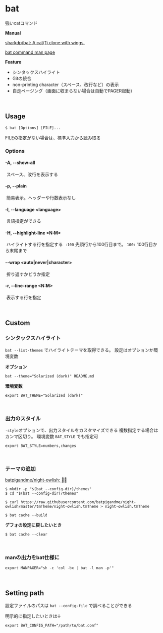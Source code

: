 # bat

 強いcatコマンド

**Manual**

[sharkdp/bat: A cat(1) clone with wings.](https://github.com/sharkdp/bat)

[bat command man page](https://www.mankier.com/1/bat)

**Feature**

- シンタックスハイライト
- Gitの統合
- non-printing character（スペース、改行など）の表示
- 自走ページング（画面に収まらない場合は自動でPAGER起動）

<br>

## Usage

```shell
$ bat [Options] [FILE]...
```

FILEの指定がない場合は、標準入力から読み取る



### Options

#### -A, --show-all

​	スペース、改行を表示する

#### -p, --plain

​	簡易表示。ヘッダーや行数表示なし

#### -l, --language \<language>

​	言語指定ができる	

#### -H, --highlight-line \<N:M>

​	ハイライトする行を指定する
​	`:100` 先頭行から100行目まで。 `100:` 100行目から末尾まで

#### --wrap \<auto|never|character>

​	折り返すかどうか指定

#### -r, --line-range \<N:M>

​	表示する行を指定

<br>

## Custom

### シンタックスハイライト

`bat --list-themes` でハイライトテーマを取得できる。 設定はオプションか環境変数

**オプション**

```shell
bat --theme="Solarized (dark)" README.md
```

**環境変数**

```shell
export BAT_THEME="Solarized (dark)"
```

<br>

### 出力のスタイル

`-style`オプションで、出力スタイルをカスタマイズできる
複数指定する場合はカンマ区切り。 環境変数 `BAT_STYLE` でも指定可

```shell
export BAT_STYLE=numbers,changes
```

<br>

### テーマの追加

[batpigandme/night-owlish: 🌙🦉 ](https://github.com/batpigandme/night-owlish)

```shell
$ mkdir -p "$(bat --config-dir)/themes"
$ cd "$(bat --config-dir)/themes"

$ curl https://raw.githubusercontent.com/batpigandme/night-owlish/master/tmTheme/night-owlish.tmTheme > night-owlish.tmTheme

$ bat cache --build
```

**デフォの設定に戻したいとき**

```shell
$ bat cache --clear
```

<br>

### manの出力をbat仕様に

```shell
export MANPAGER="sh -c 'col -bx | bat -l man -p'"
```

<br>

## Setting path

設定ファイルのパスは `bat --config-file` で調べることができる

明示的に指定したいときは↓

```shell
export BAT_CONFIG_PATH="/path/to/bat.conf"
```

